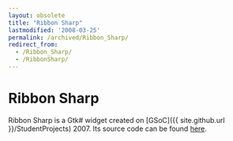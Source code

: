 ```yaml
---
layout: obsolete
title: "Ribbon Sharp"
lastmodified: '2008-03-25'
permalink: /archived/Ribbon_Sharp/
redirect_from:
  - /Ribbon_Sharp/
  - /RibbonSharp/
---
```


Ribbon Sharp
============

Ribbon Sharp is a Gtk\# widget created on [GSoC]({{ site.github.url }}/StudentProjects) 2007. Its source code can be found [here](http://mono-soc-2007.googlecode.com/svn/trunk/laurent/src/Ribbons/).

